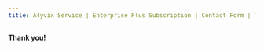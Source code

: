 ```yaml
---
title: Alyvix Service | Enterprise Plus Subscription | Contact Form | Thank you!
---
```


**Thank you!**
